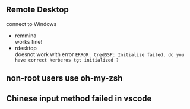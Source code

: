 
## 

## Remote Desktop
connect to Windows
- remmina  
works fine!
- rdesktop  
doesnot work with error `ERROR: CredSSP: Initialize failed, do you have correct kerberos tgt
initialized ?`

## non-root users use oh-my-zsh


## Chinese input method failed in vscode 